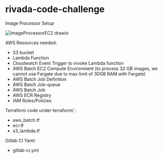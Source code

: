 # rivada-code-challenge
Image Processor Setup

![ImageProcessorEC2 drawio](https://github.com/kunalsnehi0710/rivada-code-challenge/assets/167197970/d65b65ed-bb48-4ccf-8343-afd44ebbde68)

AWS Resources needed:
 - S3 bucket
 - Lambda Function
 - Cloudwatch Event Trigger to invoke Lambda function
 - AWS Batch EC2 Compute Environment (to process 32 GB images, we cannot use Fargate due to max limit of 30GB RAM with Fargate)
 - AWS Batch Job Definition
 - AWS Batch Job-queue
 - AWS Batch Job
 - AWS ECR Registry
 - IAM Roles/Policies

Terraform code under terraform/ :

- aws_batch.tf
- ecr.tf
- s3_lambda.tf


Gitlab CI Yaml:

- gitlab-ci.yml
